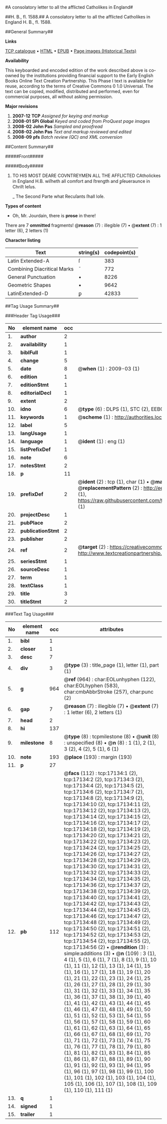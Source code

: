 #A consolatory letter to all the afflicted Catholikes in England#

##H. B., fl. 1588.##
A consolatory letter to all the afflicted Catholikes in England
H. B., fl. 1588.

##General Summary##

**Links**

[TCP catalogue](http://www.ota.ox.ac.uk/tcp/)  • 
[HTML](http://tei.it.ox.ac.uk/tcp/Texts-HTML/free/A00/A00249.html)  • 
[EPUB](http://tei.it.ox.ac.uk/tcp/Texts-EPUB/free/A00/A00249.epub) • 
[Page images (Historical Texts)](https://data.historicaltexts.jisc.ac.uk/view?pubId=eebo-99851842e&pageId=eebo-99851842e-17134-1)

**Availability**

This keyboarded and encoded edition of the
	       work described above is co-owned by the institutions
	       providing financial support to the Early English Books
	       Online Text Creation Partnership. This Phase I text is
	       available for reuse, according to the terms of Creative
	       Commons 0 1.0 Universal. The text can be copied,
	       modified, distributed and performed, even for
	       commercial purposes, all without asking permission.

**Major revisions**

1. __2007-12__ __TCP__ *Assigned for keying and markup*
1. __2008-01__ __SPi Global__ *Keyed and coded from ProQuest page images*
1. __2008-02__ __John Pas__ *Sampled and proofread*
1. __2008-02__ __John Pas__ *Text and markup reviewed and edited*
1. __2008-09__ __pfs__ *Batch review (QC) and XML conversion*

##Content Summary##

#####Front#####

#####Body#####

1. TO HIS MOST DEARE COVNTREYMEN ALL THE AFFLICTED CAtholickes in England H.B. wiſheth all comfort and ſtrength and ꝑſeueraunce in Chriſt Ieſus.

    _ The Second Parte what Recuſants ſhall loſe.

**Types of content**

  * Oh, Mr. Jourdain, there is **prose** in there!

There are 7 **ommitted** fragments! 
 @__reason__ (7) : illegible (7)  •  @__extent__ (7) : 1 letter (6), 2 letters (1)

**Character listing**


|Text|string(s)|codepoint(s)|
|---|---|---|
|Latin Extended-A|ſ|383|
|Combining             Diacritical Marks|̄|772|
|General Punctuation|•|8226|
|Geometric Shapes|▪|9642|
|LatinExtended-D|ꝑ|42833|

##Tag Usage Summary##

###Header Tag Usage###

|No|element name|occ|attributes|
|---|---|---|---|
|1.|__author__|2||
|2.|__availability__|1||
|3.|__biblFull__|1||
|4.|__change__|5||
|5.|__date__|8| @__when__ (1) : 2009-03 (1)|
|6.|__edition__|1||
|7.|__editionStmt__|1||
|8.|__editorialDecl__|1||
|9.|__extent__|2||
|10.|__idno__|6| @__type__ (6) : DLPS (1), STC (2), EEBO-CITATION (1), PROQUEST (1), VID (1)|
|11.|__keywords__|1| @__scheme__ (1) : http://authorities.loc.gov/ (1)|
|12.|__label__|5||
|13.|__langUsage__|1||
|14.|__language__|1| @__ident__ (1) : eng (1)|
|15.|__listPrefixDef__|1||
|16.|__note__|6||
|17.|__notesStmt__|2||
|18.|__p__|11||
|19.|__prefixDef__|2| @__ident__ (2) : tcp (1), char (1)  •  @__matchPattern__ (2) : ([0-9\-]+):([0-9IVX]+) (1), (.+) (1)  •  @__replacementPattern__ (2) : http://eebo.chadwyck.com/downloadtiff?vid=$1&page=$2 (1), https://raw.githubusercontent.com/textcreationpartnership/Texts/master/tcpchars.xml#$1 (1)|
|20.|__projectDesc__|1||
|21.|__pubPlace__|2||
|22.|__publicationStmt__|2||
|23.|__publisher__|2||
|24.|__ref__|2| @__target__ (2) : https://creativecommons.org/publicdomain/zero/1.0/ (1), http://www.textcreationpartnership.org/docs/. (1)|
|25.|__seriesStmt__|1||
|26.|__sourceDesc__|1||
|27.|__term__|1||
|28.|__textClass__|1||
|29.|__title__|3||
|30.|__titleStmt__|2||


###Text Tag Usage###

|No|element name|occ|attributes|
|---|---|---|---|
|1.|__bibl__|1||
|2.|__closer__|1||
|3.|__desc__|7||
|4.|__div__|3| @__type__ (3) : title_page (1), letter (1), part (1)|
|5.|__g__|964| @__ref__ (964) : char:EOLunhyphen (122), char:EOLhyphen (583), char:cmbAbbrStroke (257), char:punc (2)|
|6.|__gap__|7| @__reason__ (7) : illegible (7)  •  @__extent__ (7) : 1 letter (6), 2 letters (1)|
|7.|__head__|2||
|8.|__hi__|137||
|9.|__milestone__|8| @__type__ (8) : tcpmilestone (8)  •  @__unit__ (8) : unspecified (8)  •  @__n__ (8) : 1 (1), 2 (1), 3 (2), 4 (2), 5 (1), 6 (1)|
|10.|__note__|193| @__place__ (193) : margin (193)|
|11.|__p__|27||
|12.|__pb__|112| @__facs__ (112) : tcp:17134:1 (2), tcp:17134:2 (2), tcp:17134:3 (2), tcp:17134:4 (2), tcp:17134:5 (2), tcp:17134:6 (2), tcp:17134:7 (2), tcp:17134:8 (2), tcp:17134:9 (2), tcp:17134:10 (2), tcp:17134:11 (2), tcp:17134:12 (2), tcp:17134:13 (2), tcp:17134:14 (2), tcp:17134:15 (2), tcp:17134:16 (2), tcp:17134:17 (2), tcp:17134:18 (2), tcp:17134:19 (2), tcp:17134:20 (2), tcp:17134:21 (2), tcp:17134:22 (2), tcp:17134:23 (2), tcp:17134:24 (2), tcp:17134:25 (2), tcp:17134:26 (2), tcp:17134:27 (2), tcp:17134:28 (2), tcp:17134:29 (2), tcp:17134:30 (2), tcp:17134:31 (2), tcp:17134:32 (2), tcp:17134:33 (2), tcp:17134:34 (2), tcp:17134:35 (2), tcp:17134:36 (2), tcp:17134:37 (2), tcp:17134:38 (2), tcp:17134:39 (2), tcp:17134:40 (2), tcp:17134:41 (2), tcp:17134:42 (2), tcp:17134:43 (2), tcp:17134:44 (2), tcp:17134:45 (2), tcp:17134:46 (2), tcp:17134:47 (2), tcp:17134:48 (2), tcp:17134:49 (2), tcp:17134:50 (2), tcp:17134:51 (2), tcp:17134:52 (2), tcp:17134:53 (2), tcp:17134:54 (2), tcp:17134:55 (2), tcp:17134:56 (2)  •  @__rendition__ (3) : simple:additions (3)  •  @__n__ (109) : 3 (1), 4 (1), 5 (1), 6 (1), 7 (1), 8 (1), 9 (1), 10 (1), 11 (1), 12 (1), 13 (1), 14 (1), 15 (1), 16 (1), 17 (1), 18 (1), 19 (1), 20 (1), 21 (1), 22 (1), 23 (1), 24 (1), 25 (1), 26 (1), 27 (1), 28 (1), 29 (1), 30 (1), 31 (1), 32 (1), 33 (1), 34 (1), 35 (1), 36 (1), 37 (1), 38 (1), 39 (1), 40 (1), 41 (1), 42 (1), 43 (1), 44 (1), 45 (1), 46 (1), 47 (1), 48 (1), 49 (1), 50 (1), 51 (1), 52 (1), 53 (1), 54 (1), 55 (1), 56 (1), 57 (1), 58 (1), 59 (1), 60 (1), 61 (1), 62 (1), 63 (1), 64 (1), 65 (1), 66 (1), 67 (1), 68 (1), 69 (1), 70 (1), 71 (1), 72 (1), 73 (1), 74 (1), 75 (1), 76 (1), 77 (1), 78 (1), 79 (1), 80 (1), 81 (1), 82 (1), 83 (1), 84 (1), 85 (1), 86 (1), 87 (1), 88 (1), 89 (1), 90 (1), 91 (1), 92 (1), 93 (1), 94 (1), 95 (1), 96 (1), 97 (1), 98 (1), 99 (1), 100 (1), 101 (1), 102 (1), 103 (1), 104 (1), 105 (1), 106 (1), 107 (1), 108 (1), 109 (1), 110 (1), 111 (1)|
|13.|__q__|1||
|14.|__signed__|1||
|15.|__trailer__|1||
